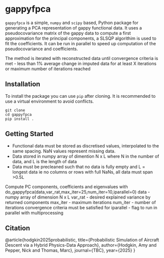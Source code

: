 # gappyfpca

`gappyfpca` is a simple, `numpy` and `scipy` based, Python package for generating a PCA representation of gappy functional data. It uses a pseudocovariance matrix of the gappy data to compute a first approximation for the principal components, a SLSQP algorithim is used to fit the coefficients. It can be run in parallel to speed up computation of the pseudocovariance and coefficients.

The method is iterated with reconstructed data until convergence criteria is met - less than 1\% average change in imputed data for at least X iterations or maximum number of iterations reached

## Installation

To install the package you can use `pip` after cloning. It is recommended to use a virtual environment to avoid conflicts.

	git clone
	cd gappyfpca
	pip install .

## Getting Started

- Functional data must be stored as discretised values, interpolated to the same spacing. NaN values represent missing data.
- Data stored in numpy array of dimention N x L where N in the number of data, and L is the length of data
- Data must be precleaned such that no data is fully empty and L = longest data ie no columns or rows with full NaNs, all data must span >0.5L

Compute PC components, coefficients and eigenvalues with do_gappyfpca(data,var_rat,max_iter=25,num_iter=10,iparallel=0)
	data - numpy array of dimension N x L
	var_rat - desired explained variance by returned components
	max_iter - maximum iterations
	num_iter - number of iterations convergence criteria must be satisfied for
	iparallel - flag to run in parallel with multiprocessing

 ## Citation

 @article{hodgkin2025probabilistic,
  title={Probabilistic Simulation of Aircraft Descent via a Hybrid Physics-Data Approach},
  author={Hodgkin, Amy and Pepper, Nick and Thomas, Marc},
  journal={TBC},
  year={2025}
}
